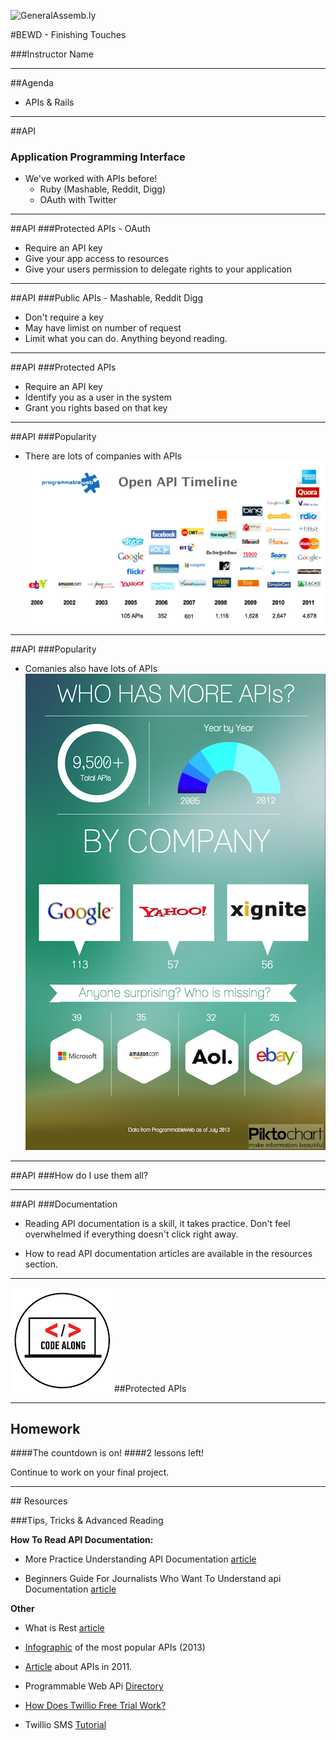 ![GeneralAssemb.ly](https://github.com/generalassembly/ga-ruby-on-rails-for-devs/raw/master/images/ga.png "GeneralAssemb.ly")

#BEWD - Finishing Touches

###Instructor Name


---

##Agenda


*	APIs & Rails

---

##API
### Application Programming Interface

*	We've worked with APIs before!
	*	Ruby (Mashable, Reddit, Digg)
	*	OAuth with Twitter
 
---


##API
###Protected APIs - OAuth
	
*	Require an API key
*	Give your app access to resources
*	Give your users permission to delegate rights to your application

---

##API
###Public APIs - Mashable, Reddit Digg


*	Don't require a key
*	May have limist on number of request
*	Limit what you can do. Anything beyond reading.

---

##API
###Protected APIs

*	Require an API key
*	Identify you as a user in the system
*	Grant you rights based on that key

---



##API
###Popularity

*	There are lots of companies with APIs
![API Timeline](../../assets/rails/api-timeline-2011.png)

---


##API
###Popularity

*	Comanies also have lots of APIs
![API Timeline](../../assets/rails/apis-by-company.png)

---

##API
###How do I use them all?  


---

##API
###Documentation

*	Reading API documentation is a skill, it takes practice. Don't feel overwhelmed if everything doesn't click right away. 

*	How to read API documentation articles are available in the resources section.

---

<img id ='icon' src="../../assets/ICL_icons/Code_along_icon_md.png">
##Protected APIs

---

## Homework

####The countdown is on!
####2 lessons left!

Continue to work on your final project. 

---



<div id="resources">
## Resources

###Tips, Tricks & Advanced Reading

__How To Read API Documentation:__

*	More Practice Understanding API Documentation [article](http://www.chryswu.com/blog/2011/07/12/more-practice-understanding-api-documentation/)

*	Beginners Guide For Journalists Who Want To Understand api Documentation [article](http://www.poynter.org/how-tos/digital-strategies/138211/beginners-guide-for-journalists-who-want-to-understand-api-documentation/
)

__Other__

*	What is Rest [article](http://www.restapitutorial.com/lessons/whatisrest.html)
*	[Infographic](http://blog.programmableweb.com/2013/07/12/infographic-companies-with-the-most-apis/) of the most popular APIs (2013)
*	[Article](http://blog.programmableweb.com/2012/01/04/over-2000-apis-added-in-2011-social-telephony-open-government/) about APIs in 2011.
*	Programmable Web APi [Directory](http://www.programmableweb.com/apis/directory/1?sort=date)
*	[How Does Twillio Free Trial Work?](http://www.twilio.com/help/faq/twilio-basics/how-does-twilios-free-trial-work)

*	Twillio SMS [Tutorial](http://www.twilio.com/blog/2012/02/adding-twilio-sms-messaging-to-your-rails-app.html)